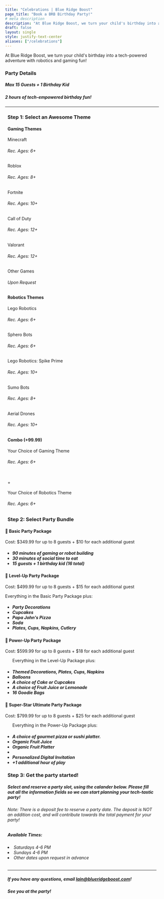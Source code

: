 ```yaml
---
title: "Celebrations | Blue Ridge Boost"
page_title: "Book a BRB Birthday Party!"
# meta description
description: "At Blue Ridge Boost, we turn your child's birthday into a tech-powered adventure with robotics and gaming fun!"
draft: false
layout: single
style: justify-text-center
aliases: ["/celebrations"]
---
```


<p>At Blue Ridge Boost, we turn your child's birthday into a tech-powered adventure with robotics and gaming fun!</p>
<!-- <img src="images/wideroom.webp" alt="BRB Gaming Room"> -->
<!--<img src="images/fullroom.jpg" alt="BRB Gaming Room" width="500">-->
    <h3>Party Details</h3>
    <h5><strong>Max 15 Guests + 1 Birthday Kid</strong></h5>
    <h5><strong>2 hours</strong> of tech-empowered birthday fun!</h5>    
<hr>


<div class="container section">
    <!--This needs to be in a row-->
    <h3>Step 1: Select an Awesome Theme</h3>
    <!--Make this a banner-->
    <div class="row row-cols-3 justify-content-center">
        <div class="theme-card col-md">
            <h4>Gaming Themes</h4>
            <!--Subtitle Needed-->
            <body>Minecraft</body> 
            <h6>Rec. Ages: 6+</h6>
            <body>Roblox</body> 
            <h6>Rec. Ages: 8+</h6>
            <body>Fortnite</body>
            <h6>Rec. Ages: 10+</h6>
            <body>Call of Duty</body>
            <h6>Rec. Ages: 12+</h6>
            <body>Valorant</body>
            <h6>Rec. Ages: 12+</h6>
            <body>Other Games</body> 
            <h6>Upon Request</h6>
        </div>
        <div class="theme-card col-md">
            <h4>Robotics Themes</h4>
            <body>Lego Robotics</body> 
            <h6>Rec. Ages: 6+</h6>
            <body>Sphero Bots</body> 
            <h6>Rec. Ages: 6+</h6>
            <body>Lego Robotics: Spike Prime</body>
            <h6>Rec. Ages: 10+</h6>
            <body>Sumo Bots</body> 
            <h6>Rec. Ages: 8+</h6>
            <body>Aerial Drones</body> 
            <h6>Rec. Ages: 10+</h6>
        </div>
        <div class="theme-card col-md align-middle">
            <h4>Combo (+99.99)</h4>
            <body>Your Choice of Gaming Theme</body> 
            <h6>Rec. Ages: 6+</h6>
            <br>
            <body>+</body> 
            <br>
            <br>
            <body>Your Choice of Robotics Theme</body> 
            <h6>Rec. Ages: 6+</h6>
        </div>
        <div class="theme-card d-none">
        </div>
    </div>
</div>

<div class="container section">
        <h3>Step 2: Select Party Bundle</h3>
        <div class="columnparty">
            <!-- <img src="images/maxweb.webp" alt="Minecraft Setup" width="400"> -->
        </div>
    </div>
    <div class="d-flex flex-wrap justify-content-center">
        <div class="theme-card col-lg-5">
            <!--super charged, gamer, pro, champion, vip-->
                <h4>&#127811 Basic Party Package</h4>
                <p>Cost: $349.99 for up to 8 guests + $10 for each additional guest</p>
                <p></p>
                <ul>
                    <h5>
                    <li>90 minutes of gaming or robot building</li>
                    <li>30 minutes of social time to eat</li>
                    <li>15 guests + 1 birthday kid (16 total)</li>
                    </h5>
                </ul>
        </div>
        <div class="theme-card col-lg-5">
            <!--super charged, gamer, pro, champion, vip-->
                <h4>&#128640 Level-Up Party Package</h4>
                <p>Cost: $499.99 for up to 8 guests + $15 for each additional guest</p>
                <p>Everything in the Basic Party Package plus:</p>
                <ul>
                    <h5>
                    <li>Party Decorations</li>
                    <li>Cupcakes</li>
                    <li>Papa John's Pizza</li>
                    <li>Soda</li>
                    <li>Plates, Cups, Napkins, Cutlery</li>
                    </h5>
                </ul>
        </div>
        <div class="theme-card col-lg-5">
                <h4>&#127812 Power-Up Party Package</h4>
                <p>Cost: $599.99 for up to 8 guests + $18 for each additional guest</p>
                <ul><p>Everything in the Level-Up Package plus:</p>
                    <h5>
                    <li><strong>Themed</strong> Decorations, Plates, Cups, Napkins</li>
                    <li>Balloons</li>
                    <li>A choice of Cake or Cupcakes</li>
                    <li>A choice of Fruit Juice or Lemonade</li>
                    <li>16 Goodie Bags</li>
                    </h5>
                </ul> 
        </div>
        <div class="theme-card col-lg-5">
                <h4>&#127775 Super-Star Ultimate Party Package</h4>
                <p>Cost: $799.99 for up to 8 guests + $25 for each additional guest</p>
                <ul><p>Everything in the Power-Up Package plus:</p>
                    <h5>
                    <li>A choice of gourmet pizza or sushi platter.</li>
                    <li><strong>Organic</strong> Fruit Juice</li>
                    <li><strong>Organic</strong> Fruit Platter<li>
                    <li>Personalized Digital Invitation</li>
                    <li>+1 additional hour of play</li>
                    </h5>
                </ul>
        </div>
        <div class="theme-card d-none">
        </div>
    </div>
    <div>
    <!-- <div class="ecsp ecsp-SingleProduct-v2 ecsp-Product ec-Product-762154047" itemtype="http://schema.org/Product" data-single-product-id="762154047"><div class="ecsp-title" itemprop="name" style="display:none;" content="Birthday Party Reservation Deposit"></div><div customprop="addtobag"></div></div><script data-cfasync="false" type="text/javascript" src="https://app.ecwid.com/script.js?106136041&data_platform=singleproduct_v2" charset="utf-8"></script><script type="text/javascript">xProduct()</script>
    </div> -->
    <div class="container section">
    <h3>Step 3: Get the party started!</h3>
    <h5>Select and reserve a party slot, using the calander below. Please fill out all the information fields so we can start planning your tech-tastic party!</h5>
    <h6> Note: There is a deposit fee to reserve a party date. The deposit is NOT an addition cost, and will contribute towards the total payment for your party! </h6>
    <div class="row d-flex flex-wrap justify-content-evenly">
        <div class="col-lg-4  pt-5">
            <h5><strong>Available Times:</strong></h5> 
            <h6><li>Saturdays 4-6 PM</li>
            <li>Sundays 4-6 PM</li>
            <li>Other dates upon request in advance</li></h6>
            <!--I would like to make this an "email us" button later on-->
        </div>
        <!-- <div class="container" id="Celebrations">
    <div id="my-store-106136041"></div>
    <div><script data-cfasync="false" type="text/javascript" src="https://app.ecwid.com/script.js?106136041&data_platform=code" charset="utf-8"></script><script type="text/javascript"> xProductBrowser("id=my-store-106136041", "defaultCategoryId=184145262");</script></div>
    </div> -->
        <!-- add a la carte add ons of baloons and maybe pizza -->
        <!-- add embeded deposit system -->
        <div class="col-lg-8">
        <script src="https://embed.ycb.me"	async="true"	data-domain="c0f2o"	data-displaymode="auto"></script>
        </div>
    </div>
    <hr>
    <h5>If you have any questions, email <a href="mailto:lain@blueridgeboost.com">lain@blueridgeboost.com</a>!</h5>
    <h5>See you at the party!</h5>
    <br>
    </div>
</div>

<style>
  
  .section {padding-top: 0px !important;padding-bottom: 0px !important; padding-left:0.5rem; padding-right:0.5rem; }
</style>